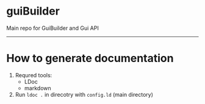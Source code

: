 guiBuilder
==========

Main repo for GuiBuilder and Gui API

* * *
How to generate documentation
=============================

1. Requred tools:
	* LDoc
	* markdown
2. Run `ldoc .` in direcotry with `config.ld` (main directory)
